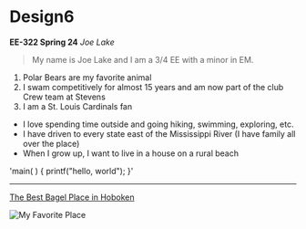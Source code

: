 # Design6
**EE-322 Spring 24**
*Joe Lake*

> My name is Joe Lake and I am a 3/4 EE with a minor in EM.

1. Polar Bears are my favorite animal
2. I swam competitively for almost 15 years and am now part of the club Crew team at Stevens
3. I am a St. Louis Cardinals fan

- I love spending time outside and going hiking, swimming, exploring, etc.
- I have driven to every state east of the Mississippi River (I have family all over the place)
- When I grow up, I want to live in a house on a rural beach

'main( ) {
        printf("hello, world");
}'

---

[The Best Bagel Place in Hoboken](https://www.obagel.net)

![My Favorite Place](![glassylake](https://github.com/jlake503/Design6/assets/116931978/1e0f156e-85fe-41ac-b7e8-1c3dceb720bf))
